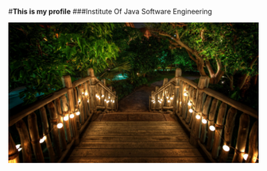 #**This is my profile**
###Institute Of Java Software Engineering

![Image of Bridge](assets/images/eXEkiw.jpg)